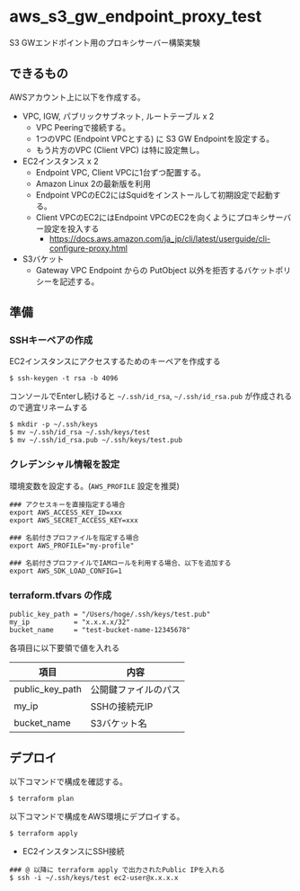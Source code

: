 # aws_s3_gw_endpoint_proxy_test
S3 GWエンドポイント用のプロキシサーバー構築実験

## できるもの
AWSアカウント上に以下を作成する。

- VPC, IGW, パブリックサブネット, ルートテーブル x 2
    - VPC Peeringで接続する。
    - 1つのVPC (Endpoint VPCとする) に S3 GW Endpointを設定する。
    - もう片方のVPC (Client VPC) は特に設定無し。
- EC2インスタンス x 2
    - Endpoint VPC, Client VPCに1台ずつ配置する。
    - Amazon Linux 2の最新版を利用
    - Endpoint VPCのEC2にはSquidをインストールして初期設定で起動する。
    - Client VPCのEC2にはEndpoint VPCのEC2を向くようにプロキシサーバー設定を投入する
        - https://docs.aws.amazon.com/ja_jp/cli/latest/userguide/cli-configure-proxy.html
- S3バケット
    - Gateway VPC Endpoint からの PutObject 以外を拒否するバケットポリシーを記述する。

## 準備

### SSHキーペアの作成

EC2インスタンスにアクセスするためのキーペアを作成する

```
$ ssh-keygen -t rsa -b 4096
```

コンソールでEnterし続けると `~/.ssh/id_rsa`, `~/.ssh/id_rsa.pub` が作成されるので適宜リネームする

```
$ mkdir -p ~/.ssh/keys
$ mv ~/.ssh/id_rsa ~/.ssh/keys/test
$ mv ~/.ssh/id_rsa.pub ~/.ssh/keys/test.pub
```

### クレデンシャル情報を設定

環境変数を設定する。(`AWS_PROFILE` 設定を推奨)

```
### アクセスキーを直接指定する場合 
export AWS_ACCESS_KEY_ID=xxx
export AWS_SECRET_ACCESS_KEY=xxx

### 名前付きプロファイルを指定する場合
export AWS_PROFILE="my-profile"

### 名前付きプロファイルでIAMロールを利用する場合、以下を追加する
export AWS_SDK_LOAD_CONFIG=1
```

### terraform.tfvars の作成

```
public_key_path = "/Users/hoge/.ssh/keys/test.pub"
my_ip           = "x.x.x.x/32"
bucket_name     = "test-bucket-name-12345678"
```

各項目に以下要領で値を入れる

| 項目 | 内容 |
|  ------ | ------ |
|  public_key_path | 公開鍵ファイルのパス |
|  my_ip | SSHの接続元IP |
|  bucket_name | S3バケット名 |

## デプロイ

以下コマンドで構成を確認する。

```
$ terraform plan
```

以下コマンドで構成をAWS環境にデプロイする。

```
$ terraform apply
```

- EC2インスタンスにSSH接続

```
### @ 以降に terraform apply で出力されたPublic IPを入れる
$ ssh -i ~/.ssh/keys/test ec2-user@x.x.x.x
```